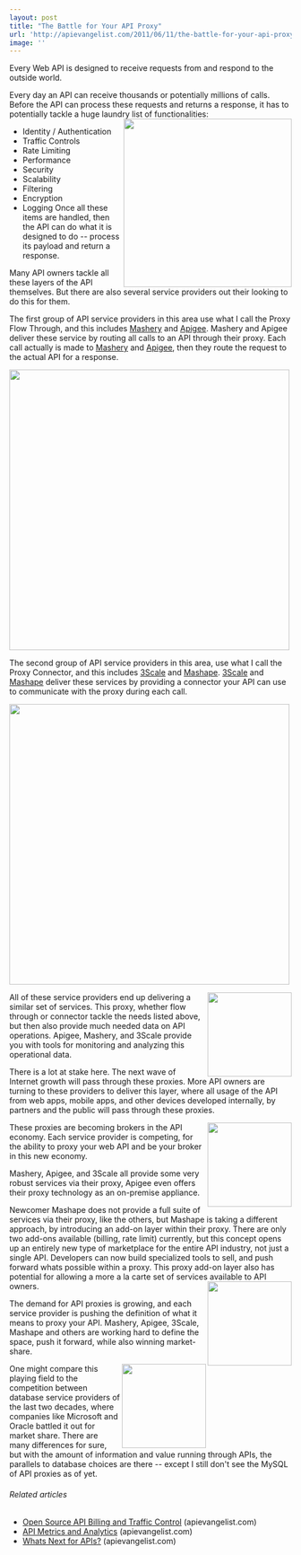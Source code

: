 ```yaml
---
layout: post
title: "The Battle for Your API Proxy"
url: 'http://apievangelist.com/2011/06/11/the-battle-for-your-api-proxy/'
image: ''
---
```


Every Web API is designed to receive requests from and respond to the outside world.

Every day an API can receive thousands or potentially millions of calls. Before the API can process these requests and returns a response, it has to potentially tackle a huge laundry list of functionalities: <img src="http://kinlane-productions.s3.amazonaws.com/api-evangelist/traffic-lights.jpg" alt="" width="300" align="right" />

  * Identity / Authentication
  * Traffic Controls
  * Rate Limiting
  * Performance
  * Security
  * Scalability
  * Filtering
  * Encryption
  * Logging
Once all these items are handled, then the API can do what it is designed to do -- process its payload and return a response.

Many API owners tackle all these layers of the API themselves. But there are also several service providers out their looking to do this for them.

The first group of API service providers in this area use what I call the Proxy Flow Through, and this includes [Mashery][1] and [Apigee][2]. Mashery and Apigee deliver these service by routing all calls to an API through their proxy. Each call actually is made to [Mashery][3] and [Apigee][4], then they route the request to the actual API for a response.

<img class="aligncenter" src="http://kinlane-productions.s3.amazonaws.com/api-evangelist/ProxyFlowThrough.png" alt="" width="500" align="center" />

The second group of API service providers in this area, use what I call the Proxy Connector, and this includes [3Scale][5] and [Mashape][6]. [3Scale][7] and [Mashape][8] deliver these services by providing a connector your API can use to communicate with the proxy during each call.

<img class="aligncenter" src="http://kinlane-productions.s3.amazonaws.com/api-evangelist/ProxyConnector.png" alt="" width="500" align="center" />

[<img class="c1" src="http://kinlane-productions.s3.amazonaws.com/api-evangelist/apigee-logo.jpg" alt="" width="150" align="right" />][2]All of these service providers end up delivering a similar set of services. This proxy, whether flow through or connector tackle the needs listed above, but then also provide much needed data on API operations. Apigee, Mashery, and 3Scale provide you with tools for monitoring and analyzing this operational data.

There is a lot at stake here. The next wave of Internet growth will pass through these proxies. More API owners are turning to these providers to deliver this layer, where all usage of the API from web apps, mobile apps, and other devices developed internally, by partners and the public will pass through these proxies.

[<img class="c1" src="http://kinlane-productions.s3.amazonaws.com/api-evangelist/Mashery-Logo.gif" alt="" width="150" align="right" />][1]These proxies are becoming brokers in the API economy. Each service provider is competing, for the ability to proxy your web API and be your broker in this new economy.

Mashery, Apigee, and 3Scale all provide some very robust services via their proxy, Apigee even offers their proxy technology as an on-premise appliance.

Newcomer Mashape does not provide a full suite of services via their proxy, like the others, but Mashape is taking a different approach, by introducing an add-on layer within their proxy. There are only two add-ons available (billing, rate limit) currently, but this concept opens up an entirely new type of marketplace for the entire API industry, not just a single API. Developers can now build specialized tools to sell, and push forward whats possible within a proxy. This proxy add-on layer also has potential for allowing a more a la carte set of services available to API owners.[<img class="c1" src="http://kinlane-productions.s3.amazonaws.com/api-evangelist/3Scale-Logo.jpg" alt="" width="150" align="right" />][7]

The demand for API proxies is growing, and each service provider is pushing the definition of what it means to proxy your API. Mashery, Apigee, 3Scale, Mashape and others are working hard to define the space, push it forward, while also winning market-share.

[<img class="c1" src="http://kinlane-productions.s3.amazonaws.com/mashape-logo.png" alt="" width="150" align="right" />][8]One might compare this playing field to the competition between database service providers of the last two decades, where companies like Microsoft and Oracle battled it out for market share. There are many differences for sure, but with the amount of information and value running through APIs, the parallels to database choices are there -- except I still don't see the MySQL of API proxies as of yet.

######  Related articles

  * [Open Source API Billing and Traffic Control][9] (apievangelist.com)
  * [API Metrics and Analytics][10] (apievangelist.com)
  * [Whats Next for APIs?][11] (apievangelist.com)

   [1]: http://www.mashery.com/
   [2]: http://www.apigee.com/
   [3]: http://blog.apievangelist.com/2010/10/10/mashery-api-services/ (Mashery)
   [4]: http://blog.apievangelist.com/2010/10/10/apigee-api-services/ (Apigee)
   [5]: http://blog.apievangelist.com/2010/10/10/3scale-api-services/ (3Scale)
   [6]: http://blog.apievangelist.com/2011/03/04/mashape-api-service-provider/ (Mashape)
   [7]: http://www.3scale.net/
   [8]: http://www.mashape.com/
   [9]: http://blog.apievangelist.com/2011/05/21/open-source-api-billing-and-traffic-control/
   [10]: http://blog.apievangelist.com/2011/03/31/api-metrics-and-analytics/
   [11]: http://blog.apievangelist.com/2011/05/24/whats-next-for-apis/

